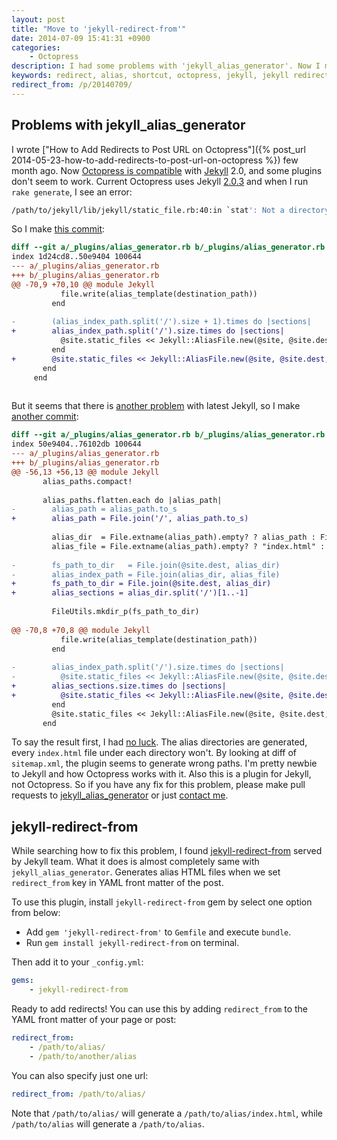 ```yaml
---
layout: post
title: "Move to 'jekyll-redirect-from'"
date: 2014-07-09 15:41:31 +0900
categories:
    - Octopress
description: I had some problems with 'jekyll_alias_generator'. Now I moved to 'jekyll-redirect-from'.
keywords: redirect, alias, shortcut, octopress, jekyll, jekyll redirect from
redirect_from: /p/20140709/
---
```


## <a id="problems-with-jekyll-alias-generator"></a>Problems with jekyll_alias_generator

I wrote ["How to Add Redirects to Post URL on Octopress"]({% post_url 2014-05-23-how-to-add-redirects-to-post-url-on-octopress %}) few month ago. Now [Octopress is compatible](https://github.com/imathis/octopress/commit/72ea6042e33f0b92e4923c3af00e923f19472573) with [Jekyll][] 2.0, and some plugins don't seem to work. Current Octopress uses Jekyll [2.0.3](https://github.com/imathis/octopress/blob/4fdae37e4294618084f652c99c0c06ba7663ac07/Gemfile.lock#L26) and when I run `rake generate`, I see an error:

[Jekyll]: http://jekyllrb.com
[Octopress]: https://github.com/imathis/octopress

``` sh
/path/to/jekyll/lib/jekyll/static_file.rb:40:in `stat': Not a directory @ rb_file_s_stat - /path/to/generated/alias/index.html/ (Errno::ENOTDIR)
```

So I make [this commit](https://github.com/yous/jekyll_alias_generator/commit/7de96759bdd7a2c27fa2d4d603c6c1f585fd2abc):

``` diff
diff --git a/_plugins/alias_generator.rb b/_plugins/alias_generator.rb
index 1d24cd8..50e9404 100644
--- a/_plugins/alias_generator.rb
+++ b/_plugins/alias_generator.rb
@@ -70,9 +70,10 @@ module Jekyll
           file.write(alias_template(destination_path))
         end
 
-        (alias_index_path.split('/').size + 1).times do |sections|
+        alias_index_path.split('/').size.times do |sections|
           @site.static_files << Jekyll::AliasFile.new(@site, @site.dest, alias_index_path.split('/')[0, sections].join('/'), '')
         end
+        @site.static_files << Jekyll::AliasFile.new(@site, @site.dest, alias_dir, alias_file)
       end
     end
 
```

But it seems that there is [another problem](https://github.com/tsmango/jekyll_alias_generator/issues/12) with latest Jekyll, so I make [another commit](https://github.com/yous/jekyll_alias_generator/commit/59a72029307a730014a020dcb3f73506f80ddab5):

``` diff
diff --git a/_plugins/alias_generator.rb b/_plugins/alias_generator.rb
index 50e9404..76102db 100644
--- a/_plugins/alias_generator.rb
+++ b/_plugins/alias_generator.rb
@@ -56,13 +56,13 @@ module Jekyll
       alias_paths.compact!
 
       alias_paths.flatten.each do |alias_path|
-        alias_path = alias_path.to_s
+        alias_path = File.join('/', alias_path.to_s)
 
         alias_dir  = File.extname(alias_path).empty? ? alias_path : File.dirname(alias_path)
         alias_file = File.extname(alias_path).empty? ? "index.html" : File.basename(alias_path)
 
-        fs_path_to_dir   = File.join(@site.dest, alias_dir)
-        alias_index_path = File.join(alias_dir, alias_file)
+        fs_path_to_dir = File.join(@site.dest, alias_dir)
+        alias_sections = alias_dir.split('/')[1..-1]
 
         FileUtils.mkdir_p(fs_path_to_dir)
 
@@ -70,8 +70,8 @@ module Jekyll
           file.write(alias_template(destination_path))
         end
 
-        alias_index_path.split('/').size.times do |sections|
-          @site.static_files << Jekyll::AliasFile.new(@site, @site.dest, alias_index_path.split('/')[0, sections].join('/'), '')
+        alias_sections.size.times do |sections|
+          @site.static_files << Jekyll::AliasFile.new(@site, @site.dest, alias_sections[0, sections + 1].join('/'), '')
         end
         @site.static_files << Jekyll::AliasFile.new(@site, @site.dest, alias_dir, alias_file)
       end
```

To say the result first, I had [no luck](https://github.com/yous/yous.be/commit/2cf44cbe21b499c89dc8ac68f6f170add52f9d6e). The alias directories are generated, every `index.html` file under each directory won't. By looking at diff of `sitemap.xml`, the plugin seems to generate wrong paths. I'm pretty newbie to Jekyll and how Octopress works with it. Also this is a plugin for Jekyll, not Octopress. So if you have any fix for this problem, please make pull requests to [jekyll_alias_generator](https://github.com/tsmango/jekyll_alias_generator/pulls) or just [contact me](/about/#contact).

<!-- more -->

## <a id="jekyll-redirect-from"></a>jekyll-redirect-from

While searching how to fix this problem, I found [jekyll-redirect-from][] served by Jekyll team. What it does is almost completely same with `jekyll_alias_generator`. Generates alias HTML files when we set `redirect_from` key in YAML front matter of the post.

[jekyll-redirect-from]: https://github.com/jekyll/jekyll-redirect-from

To use this plugin, install `jekyll-redirect-from` gem by select one option from below:

- Add `gem 'jekyll-redirect-from'` to `Gemfile` and execute `bundle`.
- Run `gem install jekyll-redirect-from` on terminal.

Then add it to your `_config.yml`:

``` yaml
gems:
    - jekyll-redirect-from
```

Ready to add redirects! You can use this by adding `redirect_from` to the YAML front matter of your page or post:

``` yaml
redirect_from:
    - /path/to/alias/
    - /path/to/another/alias
```

You can also specify just one url:

``` yaml
redirect_from: /path/to/alias/
```

Note that `/path/to/alias/` will generate a `/path/to/alias/index.html`, while `/path/to/alias` will generate a `/path/to/alias`.
